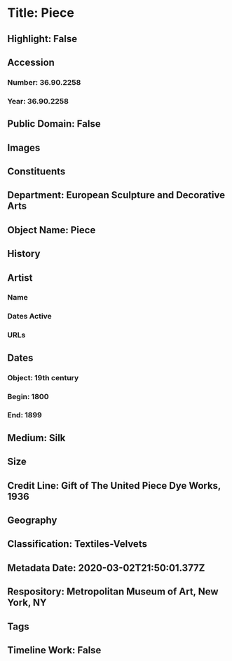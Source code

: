# Title: Piece
## Highlight: False
## Accession
### Number: 36.90.2258
### Year: 36.90.2258
## Public Domain: False
## Images
## Constituents
## Department: European Sculpture and Decorative Arts
## Object Name: Piece
## History
## Artist
### Name
### Dates Active
### URLs
## Dates
### Object: 19th century
### Begin: 1800
### End: 1899
## Medium: Silk
## Size
## Credit Line: Gift of The United Piece Dye Works, 1936
## Geography
## Classification: Textiles-Velvets
## Metadata Date: 2020-03-02T21:50:01.377Z
## Respository: Metropolitan Museum of Art, New York, NY
## Tags
## Timeline Work: False